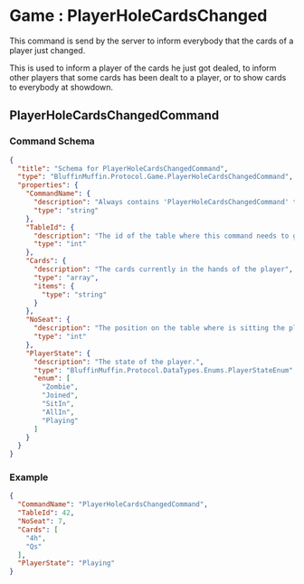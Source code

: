 # Game : PlayerHoleCardsChanged

This command is send by the server to inform everybody that the cards of a player just changed.

This is used to inform a player of the cards he just got dealed, to inform other players that some cards has been dealt to a player, or to show cards to everybody at showdown.

## PlayerHoleCardsChangedCommand

### Command Schema

```json
{
  "title": "Schema for PlayerHoleCardsChangedCommand",
  "type": "BluffinMuffin.Protocol.Game.PlayerHoleCardsChangedCommand",
  "properties": {
    "CommandName": {
      "description": "Always contains 'PlayerHoleCardsChangedCommand' to distinguish the command from others.",
      "type": "string"
    },
    "TableId": {
      "description": "The id of the table where this command needs to go",
      "type": "int"
    },
    "Cards": {
      "description": "The cards currently in the hands of the player",
      "type": "array",
      "items": {
        "type": "string"
      }
    },
    "NoSeat": {
      "description": "The position on the table where is sitting the player with the cards.",
      "type": "int"
    },
    "PlayerState": {
      "description": "The state of the player.",
      "type": "BluffinMuffin.Protocol.DataTypes.Enums.PlayerStateEnum",
      "enum": [
        "Zombie",
        "Joined",
        "SitIn",
        "AllIn",
        "Playing"
      ]
    }
  }
}
```

### Example

```json
{
  "CommandName": "PlayerHoleCardsChangedCommand",
  "TableId": 42,
  "NoSeat": 7,
  "Cards": [
    "4h",
    "Qs"
  ],
  "PlayerState": "Playing"
}
```

